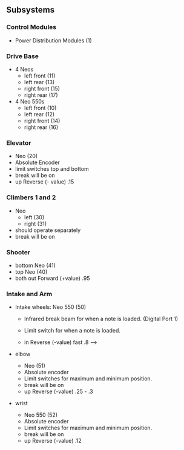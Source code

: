 ## Subsystems 
### Control Modules
- Power Distribution Modules (1)


### Drive Base
- 4 Neos
  - left front (11)
  - left rear (13)
  - right front (15)
  - right rear (17)
- 4 Neo 550s
  - left front (10)
  - left rear (12) 
  - right front (14)
  - right rear (16)

  
### Elevator 
- Neo (20)
- Absolute Encoder
- limit switches top and bottom
- break will be on
- up Reverse (- value) .15


### Climbers 1 and 2
- Neo
    - left (30)
    - right (31)
- should operate separately
- break will be on


### Shooter 
- bottom Neo (41)
- top Neo (40)
- both out Forward (+value) .95

### Intake and Arm
- Intake wheels: Neo 550 (50)
	- Infrared break beam for when a note is loaded. (Digital Port 1)

	- Limit switch for when a note is loaded.
	- in Reverse (-value) fast .8 -->

- elbow
  - Neo (51)
  - Absolute encoder
  - Limit switches for maximum and minimum position.
  - break will be on
  - up Reverse (-value) .25 - .3
- wrist
  - Neo 550 (52)
  - Absolute encoder
  - Limit switches for maximum and minimum position.
  - break will be on
  - up Reverse (-value) .12

